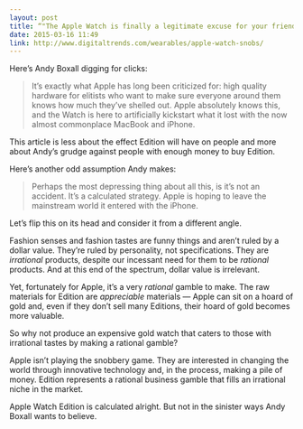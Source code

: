```yaml
---
layout: post
title: “"The Apple Watch is finally a legitimate excuse for your friend to call you a snob again."”
date: 2015-03-16 11:49
link: http://www.digitaltrends.com/wearables/apple-watch-snobs/
---
```


Here’s Andy Boxall digging for clicks:

> It’s exactly what Apple has long been criticized for: high quality hardware for elitists who want to make sure everyone around them knows how much they’ve shelled out. Apple absolutely knows this, and the Watch is here to artificially kickstart what it lost with the now almost commonplace MacBook and iPhone.

This article is less about the effect Edition will have on people and more about Andy’s grudge against people with enough money to buy Edition. 

Here’s another odd assumption Andy makes:

> Perhaps the most depressing thing about all this, is it’s not an accident. It’s a calculated strategy. Apple is hoping to leave the mainstream world it entered with the iPhone.

Let’s flip this on its head and consider it from a different angle.

Fashion senses and fashion tastes are funny things and aren’t ruled by a dollar value. They’re ruled by personality, not specifications. They are *irrational* products, despite our incessant need for them to be *rational* products. And at this end of the spectrum, dollar value is irrelevant.

Yet, fortunately for Apple, it’s a very *rational* gamble to make. The raw materials for Edition are *appreciable* materials — Apple can sit on a hoard of gold and, even if they don’t sell many Editions, their hoard of gold becomes more valuable.

So why not produce an expensive gold watch that caters to those with irrational tastes by making a rational gamble? 

Apple isn’t playing the snobbery game. They are interested in changing the world through innovative technology and, in the process, making a pile of money. Edition represents a rational business gamble that fills an irrational niche in the market.

Apple Watch Edition is calculated alright. But not in the sinister ways Andy Boxall wants to believe. 